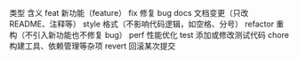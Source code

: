 类型        含义
feat        新功能（feature）
fix	        修复 bug
docs	      文档变更（只改 README、注释等）
style	      格式（不影响代码逻辑，如空格、分号）
refactor	  重构（不引入新功能也不修复 bug）
perf	      性能优化
test	      添加或修改测试代码
chore	      构建工具、依赖管理等杂项
revert	    回滚某次提交